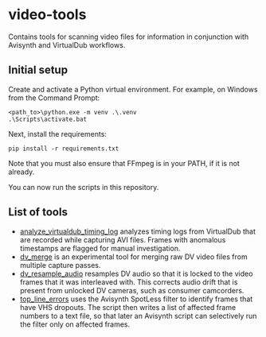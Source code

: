 # video-tools
Contains tools for scanning video files for information in conjunction with Avisynth and VirtualDub workflows.

## Initial setup

Create and activate a Python virtual environment.  For example, on Windows from the Command Prompt:

```
<path_to>\python.exe -m venv .\.venv
.\Scripts\activate.bat
```

Next, install the requirements:

```
pip install -r requirements.txt
```

Note that you must also ensure that FFmpeg is in your PATH, if it is not already.

You can now run the scripts in this repository.

## List of tools

- [analyze_virtualdub_timing_log](src/analyze_virtualdub_timing_log/README.md) analyzes timing logs from VirtualDub that are recorded while capturing AVI files.  Frames with anomalous timestamps are flagged for manual investigation.
- [dv_merge](src/dv_merge/README.md) is an experimental tool for merging raw DV video files from multiple capture passes.
- [dv_resample_audio](src/dv_resample_audio/README.md) resamples DV audio so that it is locked to the video frames that it was interleaved with.  This corrects audio drift that is present from unlocked DV cameras, such as consumer camcorders.
- [top_line_errors](src/top_line_errors/README.md) uses the Avisynth SpotLess filter to identify frames that have VHS dropouts.  The script then writes a list of affected frame numbers to a text file, so that later an Avisynth script can selectively run the filter only on affected frames.
